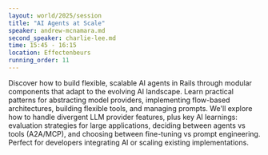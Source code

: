 ```yaml
---
layout: world/2025/session
title: "AI Agents at Scale"
speaker: andrew-mcnamara.md
second_speaker: charlie-lee.md
time: 15:45 - 16:15
location: Effectenbeurs
running_order: 11
---
```


Discover how to build flexible, scalable AI agents in Rails through modular components
that adapt to the evolving AI landscape. Learn practical patterns for abstracting model
providers, implementing flow-based architectures, building flexible tools, and managing
prompts. We'll explore how to handle divergent LLM provider features, plus key AI
learnings: evaluation strategies for large applications, deciding between agents vs tools
(A2A/MCP), and choosing between fine-tuning vs prompt engineering. Perfect for
developers integrating AI or scaling existing implementations.
